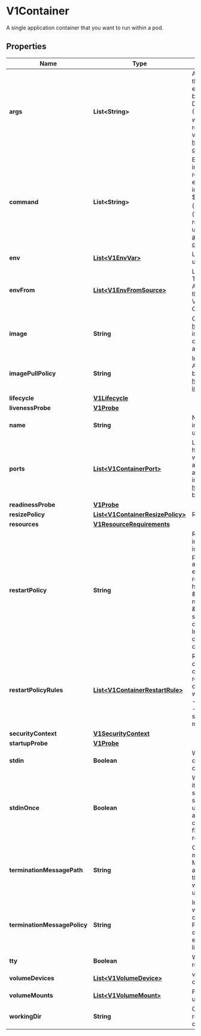 

# V1Container

A single application container that you want to run within a pod.

## Properties

| Name | Type | Description | Notes |
|------------ | ------------- | ------------- | -------------|
|**args** | **List&lt;String&gt;** | Arguments to the entrypoint. The container image&#39;s CMD is used if this is not provided. Variable references $(VAR_NAME) are expanded using the container&#39;s environment. If a variable cannot be resolved, the reference in the input string will be unchanged. Double $$ are reduced to a single $, which allows for escaping the $(VAR_NAME) syntax: i.e. \&quot;$$(VAR_NAME)\&quot; will produce the string literal \&quot;$(VAR_NAME)\&quot;. Escaped references will never be expanded, regardless of whether the variable exists or not. Cannot be updated. More info: https://kubernetes.io/docs/tasks/inject-data-application/define-command-argument-container/#running-a-command-in-a-shell |  [optional] |
|**command** | **List&lt;String&gt;** | Entrypoint array. Not executed within a shell. The container image&#39;s ENTRYPOINT is used if this is not provided. Variable references $(VAR_NAME) are expanded using the container&#39;s environment. If a variable cannot be resolved, the reference in the input string will be unchanged. Double $$ are reduced to a single $, which allows for escaping the $(VAR_NAME) syntax: i.e. \&quot;$$(VAR_NAME)\&quot; will produce the string literal \&quot;$(VAR_NAME)\&quot;. Escaped references will never be expanded, regardless of whether the variable exists or not. Cannot be updated. More info: https://kubernetes.io/docs/tasks/inject-data-application/define-command-argument-container/#running-a-command-in-a-shell |  [optional] |
|**env** | [**List&lt;V1EnvVar&gt;**](V1EnvVar.md) | List of environment variables to set in the container. Cannot be updated. |  [optional] |
|**envFrom** | [**List&lt;V1EnvFromSource&gt;**](V1EnvFromSource.md) | List of sources to populate environment variables in the container. The keys defined within a source may consist of any printable ASCII characters except &#39;&#x3D;&#39;. When a key exists in multiple sources, the value associated with the last source will take precedence. Values defined by an Env with a duplicate key will take precedence. Cannot be updated. |  [optional] |
|**image** | **String** | Container image name. More info: https://kubernetes.io/docs/concepts/containers/images This field is optional to allow higher level config management to default or override container images in workload controllers like Deployments and StatefulSets. |  [optional] |
|**imagePullPolicy** | **String** | Image pull policy. One of Always, Never, IfNotPresent. Defaults to Always if :latest tag is specified, or IfNotPresent otherwise. Cannot be updated. More info: https://kubernetes.io/docs/concepts/containers/images#updating-images |  [optional] |
|**lifecycle** | [**V1Lifecycle**](V1Lifecycle.md) |  |  [optional] |
|**livenessProbe** | [**V1Probe**](V1Probe.md) |  |  [optional] |
|**name** | **String** | Name of the container specified as a DNS_LABEL. Each container in a pod must have a unique name (DNS_LABEL). Cannot be updated. |  |
|**ports** | [**List&lt;V1ContainerPort&gt;**](V1ContainerPort.md) | List of ports to expose from the container. Not specifying a port here DOES NOT prevent that port from being exposed. Any port which is listening on the default \&quot;0.0.0.0\&quot; address inside a container will be accessible from the network. Modifying this array with strategic merge patch may corrupt the data. For more information See https://github.com/kubernetes/kubernetes/issues/108255. Cannot be updated. |  [optional] |
|**readinessProbe** | [**V1Probe**](V1Probe.md) |  |  [optional] |
|**resizePolicy** | [**List&lt;V1ContainerResizePolicy&gt;**](V1ContainerResizePolicy.md) | Resources resize policy for the container. |  [optional] |
|**resources** | [**V1ResourceRequirements**](V1ResourceRequirements.md) |  |  [optional] |
|**restartPolicy** | **String** | RestartPolicy defines the restart behavior of individual containers in a pod. This overrides the pod-level restart policy. When this field is not specified, the restart behavior is defined by the Pod&#39;s restart policy and the container type. Additionally, setting the RestartPolicy as \&quot;Always\&quot; for the init container will have the following effect: this init container will be continually restarted on exit until all regular containers have terminated. Once all regular containers have completed, all init containers with restartPolicy \&quot;Always\&quot; will be shut down. This lifecycle differs from normal init containers and is often referred to as a \&quot;sidecar\&quot; container. Although this init container still starts in the init container sequence, it does not wait for the container to complete before proceeding to the next init container. Instead, the next init container starts immediately after this init container is started, or after any startupProbe has successfully completed. |  [optional] |
|**restartPolicyRules** | [**List&lt;V1ContainerRestartRule&gt;**](V1ContainerRestartRule.md) | Represents a list of rules to be checked to determine if the container should be restarted on exit. The rules are evaluated in order. Once a rule matches a container exit condition, the remaining rules are ignored. If no rule matches the container exit condition, the Container-level restart policy determines the whether the container is restarted or not. Constraints on the rules: - At most 20 rules are allowed. - Rules can have the same action. - Identical rules are not forbidden in validations. When rules are specified, container MUST set RestartPolicy explicitly even it if matches the Pod&#39;s RestartPolicy. |  [optional] |
|**securityContext** | [**V1SecurityContext**](V1SecurityContext.md) |  |  [optional] |
|**startupProbe** | [**V1Probe**](V1Probe.md) |  |  [optional] |
|**stdin** | **Boolean** | Whether this container should allocate a buffer for stdin in the container runtime. If this is not set, reads from stdin in the container will always result in EOF. Default is false. |  [optional] |
|**stdinOnce** | **Boolean** | Whether the container runtime should close the stdin channel after it has been opened by a single attach. When stdin is true the stdin stream will remain open across multiple attach sessions. If stdinOnce is set to true, stdin is opened on container start, is empty until the first client attaches to stdin, and then remains open and accepts data until the client disconnects, at which time stdin is closed and remains closed until the container is restarted. If this flag is false, a container processes that reads from stdin will never receive an EOF. Default is false |  [optional] |
|**terminationMessagePath** | **String** | Optional: Path at which the file to which the container&#39;s termination message will be written is mounted into the container&#39;s filesystem. Message written is intended to be brief final status, such as an assertion failure message. Will be truncated by the node if greater than 4096 bytes. The total message length across all containers will be limited to 12kb. Defaults to /dev/termination-log. Cannot be updated. |  [optional] |
|**terminationMessagePolicy** | **String** | Indicate how the termination message should be populated. File will use the contents of terminationMessagePath to populate the container status message on both success and failure. FallbackToLogsOnError will use the last chunk of container log output if the termination message file is empty and the container exited with an error. The log output is limited to 2048 bytes or 80 lines, whichever is smaller. Defaults to File. Cannot be updated. |  [optional] |
|**tty** | **Boolean** | Whether this container should allocate a TTY for itself, also requires &#39;stdin&#39; to be true. Default is false. |  [optional] |
|**volumeDevices** | [**List&lt;V1VolumeDevice&gt;**](V1VolumeDevice.md) | volumeDevices is the list of block devices to be used by the container. |  [optional] |
|**volumeMounts** | [**List&lt;V1VolumeMount&gt;**](V1VolumeMount.md) | Pod volumes to mount into the container&#39;s filesystem. Cannot be updated. |  [optional] |
|**workingDir** | **String** | Container&#39;s working directory. If not specified, the container runtime&#39;s default will be used, which might be configured in the container image. Cannot be updated. |  [optional] |



